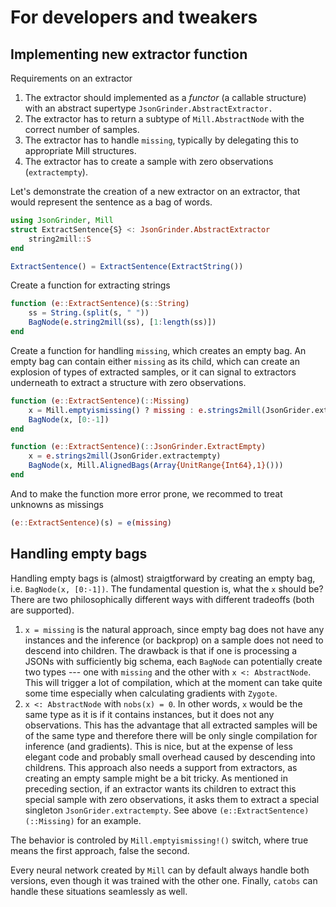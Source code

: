 # For developers and tweakers

## Implementing new extractor function
Requirements on an extractor
1. The extractor should implemented as a *functor* (a callable structure) with an abstract supertype `JsonGrinder.AbstractExtractor.`  
2. The extractor has to return a subtype of `Mill.AbstractNode` with the correct number of samples.
3. The extractor has to handle `missing`, typically by delegating this to appropriate Mill structures.
4. The extractor has to create a sample with zero observations (`extractempty`).

Let's demonstrate the creation of a new extractor on an extractor, that would represent the sentence as a bag of words.

```julia
using JsonGrinder, Mill
struct ExtractSentence{S} <: JsonGrinder.AbstractExtractor
	string2mill::S
end

ExtractSentence() = ExtractSentence(ExtractString())
```

Create a function for extracting strings
```julia
function (e::ExtractSentence)(s::String)
	ss = String.(split(s, " "))
	BagNode(e.string2mill(ss), [1:length(ss)])
end
```

Create a function for handling `missing`, which creates an
empty bag. An empty bag can contain either `missing` as its child, which
can create an explosion of types of extracted samples, or it can signal
to extractors underneath to extract a structure with zero observations.
```julia
function (e::ExtractSentence)(::Missing)
	x = Mill.emptyismissing() ? missing : e.strings2mill(JsonGrider.extractempty)
	BagNode(x, [0:-1])
end
```

```julia
function (e::ExtractSentence)(::JsonGrinder.ExtractEmpty)
	x = e.strings2mill(JsonGrider.extractempty)
	BagNode(x, Mill.AlignedBags(Array{UnitRange{Int64},1}()))
end
```

And to make the function more error prone, we recommed to treat unknowns as missings
```julia
(e::ExtractSentence)(s) = e(missing)
```

## Handling empty bags
Handling empty bags is (almost) straigtforward by creating an empty bag, i.e. `BagNode(x, [0:-1])`. The fundamental question is, what the `x` should be? There are two philosophically different ways with different tradeoffs (both are supported).

1. `x = missing` is the natural approach, since empty bag does not have any instances and the inference (or backprop) on a sample does not need to descend into children. The drawback is that if one is processing a JSONs with sufficiently big schema, each `BagNode` can potentially create two types --- one with `missing` and the other with `x <: AbstractNode`. This will trigger a lot of compilation, which at the moment can take quite some time especially when calculating gradients with `Zygote`.
2. `x <: AbstractNode` with `nobs(x) = 0`. In other words, `x` would be the same type as it is if it contains instances, but it does not any observations. This has the advantage that all extracted samples will be of the same type and therefore there will be only single compilation for inference (and gradients). This is nice, but at the expense of less elegant code and probably small overhead caused by descending into childrens. This approach also needs a support from extractors, as creating an empty sample might be a bit tricky. As mentioned in preceding section, if an extractor wants its children to extract this special sample with zero observations, it asks them to extract a special singleton `JsonGrider.extractempty`. See above  `(e::ExtractSentence)(::Missing)` for an example.

The behavior is controled by `Mill.emptyismissing!()` switch, where true means the first approach, false the second.

Every neural network created by `Mill` can by default always handle both versions, even though it was trained with the other one. Finally, `catobs` can handle these situations seamlessly as well.
